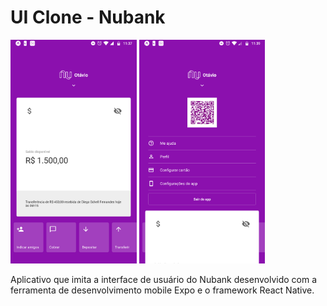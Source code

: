 # UI Clone - Nubank

<p>
  <img src="screenshots/print.png" alt="screenshot1" width="40%"/>
  <img src="screenshots/print2.png" alt="screenshot2" width="40%"/>
<p/>

Aplicativo que imita a interface de usuário do Nubank desenvolvido com a ferramenta de desenvolvimento mobile Expo e o framework React Native.

